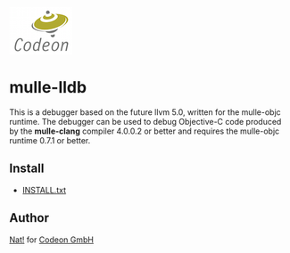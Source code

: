 [![Codeon Gmbh](CodeonLogo.png)](//www.codeon.de)

# mulle-lldb

This is a debugger based on the future llvm 5.0, written for the mulle-objc
runtime. The debugger can be used to debug Objective-C code produced by the
**mulle-clang** compiler 4.0.0.2 or better and requires the mulle-objc runtime
0.7.1 or better.


## Install

* [INSTALL.txt](INSTALL.txt)


## Author

[Nat!](//www.mulle-kybernetik.com/weblog) for
[Codeon GmbH](//www.codeon.de)
